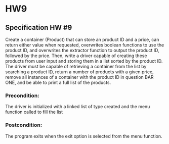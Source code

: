 # HW9
## Specification HW #9
Create a container (Product) that can store an product ID and a price, can return either value when requested, overwrites boolean functions to use the product ID, and overwrites the extractor function to output the product ID, followed by the price. Then, write a driver capable of creating these products from user input and storing them in a list sorted by the product ID. The driver must be capable of retrieving a container from the list by searching a product ID, return a number of products with a given price, remove all instances of a container with the product ID in question BAR ONE, and be able to print a full list of the products.

### Precondition:
The driver is initialized with a linked list of type <product> created and the menu function called to fill the list

### Postcondition:
The program exits when the exit option is selected from the menu function.
